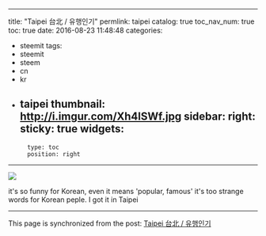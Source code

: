 
---
title: "Taipei 台北 / 유행인기"
permlink: taipei
catalog: true
toc_nav_num: true
toc: true
date: 2016-08-23 11:48:48
categories:
- steemit
tags:
- steemit
- steem
- cn
- kr
- taipei
thumbnail: http://i.imgur.com/Xh4lSWf.jpg
sidebar:
    right:
        sticky: true
widgets:
    -
        type: toc
        position: right
---


![](http://i.imgur.com/Xh4lSWf.jpg)

it's so funny for Korean, even it means 'popular, famous' it's too strange words for Korean peple.
I got it in Taipei

- - -

This page is synchronized from the post: [Taipei 台北 / 유행인기](https://steemit.com/@jack8831/taipei)

